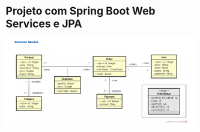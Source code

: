 # Projeto com Spring Boot Web Services e JPA


![alt text](https://github.com/mbebiano/springWebServicesJpa/blob/master/img/modeloDominio.png)
